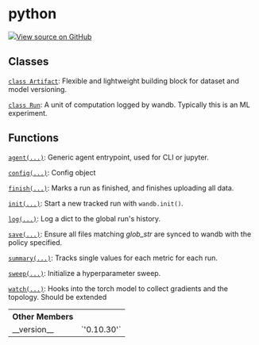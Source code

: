 # python

<!-- Insert buttons and diff -->


[![](https://www.tensorflow.org/images/GitHub-Mark-32px.png)View source on GitHub](https://www.github.com/wandb/client/tree/v0.10.30/wandb/__init__.py)








## Classes

[`class Artifact`](./artifact.md): Flexible and lightweight building block for dataset and model versioning.

[`class Run`](./run.md): A unit of computation logged by wandb. Typically this is an ML experiment.

## Functions

[`agent(...)`](./agent.md): Generic agent entrypoint, used for CLI or jupyter.

[`config(...)`](./config.md): Config object

[`finish(...)`](./finish.md): Marks a run as finished, and finishes uploading all data.

[`init(...)`](./init.md): Start a new tracked run with <code>wandb.init()</code>.

[`log(...)`](./log.md): Log a dict to the global run's history.

[`save(...)`](./save.md): Ensure all files matching *glob_str* are synced to wandb with the policy specified.

[`summary(...)`](./summary.md): Tracks single values for each metric for each run.

[`sweep(...)`](./sweep.md): Initialize a hyperparameter sweep.

[`watch(...)`](./watch.md): Hooks into the torch model to collect gradients and the topology.  Should be extended



<!-- Tabular view -->
<table>
<tr><th>Other Members</th></tr>

<tr>
<td>
__version__<a id="__version__"></a>
</td>
<td>
`'0.10.30'`
</td>
</tr>
</table>

